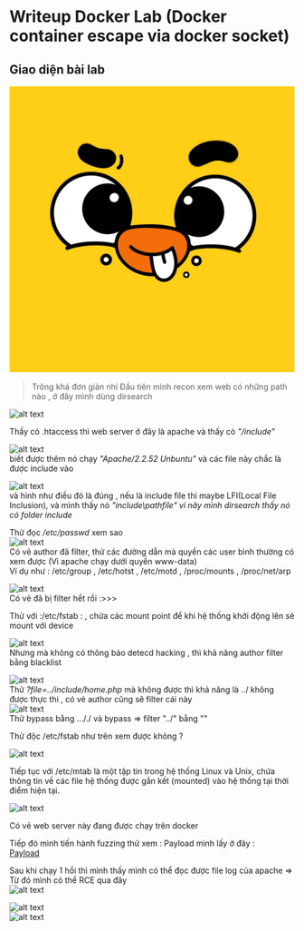 # Writeup Docker Lab (Docker container escape via docker socket)

## Giao diện bài lab  
![alt text](image.png)

> Trông khá đơn giản nhỉ
Đầu tiên mình recon xem web có những path nào , ở đây mình dùng dirsearch 

![alt text](image-2.png)

Thấy có .htaccess thì web server ở đây là apache và thấy có *"/include"* 

![alt text](image-3.png)  
biết được thêm nó chạy *"Apache/2.2.52 Unbuntu"* và các file này chắc là được include vào 

![alt text](image-4.png)  
và hình như điều đó là đúng , nếu là include file thì maybe LFI(Local File Inclusion), và mình thấy nó *"include\pathfile" vì nãy mình dirsearch thấy nó có folder include*

Thử đọc */etc/passwd* xem sao  
![alt text](image-5.png)  
Có vẻ author đã filter, thử các đường dẫn mà quyền các user bình thường có xem được (Vì apache chạy dưới quyền www-data)  
Ví dụ như  :   /etc/group , /etc/hotst , /etc/motd , /proc/mounts , /proc/net/arp 

![alt text](image-6.png)  
Có vẻ đã bị filter hết rồi :>>>

Thử với :/etc/fstab : , chứa các mount point để khi hệ thống khởi động lên sẽ mount với device 

![alt text](image-8.png)  
Nhưng mà không có thông báo detecd hacking , thì khả năng author filter bằng blacklist   

![alt text](image-9.png)  
Thử *?file=../include/home.php* mà không được thì khả năng là ../ không được thực thi , có vẻ author cũng sẽ filter cái này  
![alt text](image-10.png)  
Thử bypass bằng ..././ và bypass =>  filter "../" bằng "" 

Thử độc /etc/fstab như trên xem được không  ? 

![alt text](image-11.png)  

Tiếp tục với  /etc/mtab là một tập tin trong hệ thống Linux và Unix, chứa thông tin về các file hệ thống được gắn kết (mounted) vào hệ thống tại thời điểm hiện tại. 

![alt text](image-12.png)

Có vẻ web server này đang được chạy trên docker 

Tiếp đó mình tiến hành fuzzing thử xem :
Payload mình lấy ở đây :  
[Payload](https://gist.github.com/SleepyLctl/63a2da730a3d5abce5013f0f510b1fe2)

Sau khi chạy 1 hồi thì mình thấy mình có thể đọc được file log của apache => Từ đó mình có thể RCE qua đây  
![alt text](image-13.png)

![alt text](image-14.png)  
![alt text](image-15.png)  